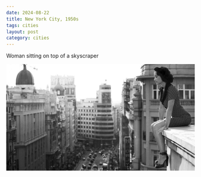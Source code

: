 ```yaml
---
date: 2024-08-22
title: New York City, 1950s
tags: cities
layout: post
category: cities
---
```


Woman sitting on top of a skyscraper

![nyc-woman.jpg](https://raw.githubusercontent.com/muneer78/muneer78.github.io/master/images/nyc-woman.jpg)